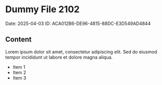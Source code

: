 # Dummy File 2102

Date: 2025-04-03
ID: ACA012B6-DE96-4815-88DC-E3D549AD4844

## Content

Lorem ipsum dolor sit amet, consectetur adipiscing elit.
Sed do eiusmod tempor incididunt ut labore et dolore magna aliqua.

* Item 1
* Item 2
* Item 3

